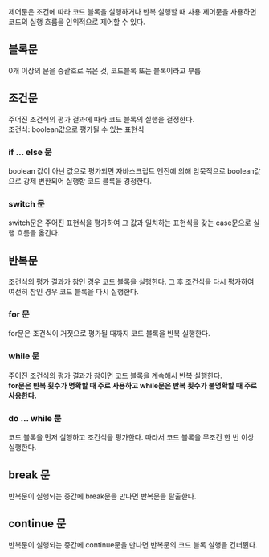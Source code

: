 제어문은 조건에 따라 코드 블록을 실행하거나 반복 실행할 때 사용
제어문을 사용하면 코드의 실행 흐름을 인위적으로 제어할 수 있다.

## 블록문

0개 이상의 문을 중괄호로 묶은 것, 코드블록 또는 블록이라고 부름

## 조건문

주어진 조건식의 평가 결과에 따라 코드 블록의 실행을 결정한다.</br>
조건식: boolean값으로 평가될 수 있는 표현식

### if ... else 문

boolean 값이 아닌 값으로 평가되면 자바스크립트 엔진에 의해 암묵적으로 boolean값으로 강제 변환되어 실행항 코드 블록을 경정한다.

### switch 문

switch문은 주어진 표현식을 평가하여 그 값과 일치하는 표현식을 갖는 case문으로 실행 흐름을 옮긴다.

## 반복문

조건식의 평가 결과가 참인 경우 코드 블록을 실행한다. 그 후 조건식을 다시 평가하여 여전히 참인 경우 코드 블록을 다시 실행한다.</br>

### for 문

for문은 조건식이 거짓으로 평가될 때까지 코드 블록을 반복 실행한다.

### while 문

주어진 조건식의 평가 결과가 참이면 코드 블록을 계속해서 반복 실행한다.</br>
<strong>for문은 반복 횟수가 명확할 때 주로 사용하고 while문은 반복 횟수가 불명확할 때 주로 사용한다.</strong>

### do ... while 문

코드 블록을 먼저 실행하고 조건식을 평가한다. 따라서 코드 블록을 무조건 한 번 이상 실행한다.

## break 문

반복문이 실행되는 중간에 break문을 만나면 반복문을 탈출한다.

## continue 문

반복문이 실행되는 중간에 continue문을 만나면 반복문의 코드 블록 실행을 건너뛴다.
